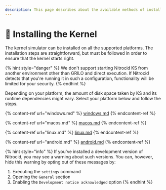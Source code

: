 ```yaml
---
description: This page describes about the available methods of installation.
---
```


# 📀 Installing the Kernel

The kernel simulator can be installed on all the supported platforms. The installation steps are straightforward, but must be followed in order to ensure that the kernel starts right.

{% hint style="danger" %}
We don't support starting Nitrocid KS from another environment other than GRILO and direct execution. If Nitrocid detects that you're running it in such a configuration, functionality will be limited for your security.
{% endhint %}

Depending on your platform, the amount of disk space taken by KS and its runtime dependencies might vary. Select your platform below and follow the steps.

{% content-ref url="windows.md" %}
[windows.md](windows.md)
{% endcontent-ref %}

{% content-ref url="macos.md" %}
[macos.md](macos.md)
{% endcontent-ref %}

{% content-ref url="linux.md" %}
[linux.md](linux.md)
{% endcontent-ref %}

{% content-ref url="android.md" %}
[android.md](android.md)
{% endcontent-ref %}

{% hint style="info" %}
If you've installed a development version of Nitrocid, you may see a warning about such versions. You can, however, hide this warning by opting out of these messages by:

1. Executing the `settings` command
2. Opening the `General` section
3. Enabling the `Development notice acknowledged` option
{% endhint %}
